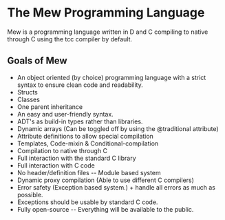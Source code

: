 # The Mew Programming Language
Mew is a programming language written in D and C compiling to native through C using the tcc compiler by default.

## Goals of Mew
* An object oriented (by choice) programming language with a strict syntax to ensure clean code and readability.
* Structs
* Classes
* One parent inheritance
* An easy and user-friendly syntax.
* ADT's as build-in types rather than libraries.
* Dynamic arrays (Can be toggled off by using the @traditional attribute)
* Attribute definitions to allow special compilation
* Templates, Code-mixin & Conditional-compilation
* Compilation to native through C
* Full interaction with the standard C library
* Full interaction with C code
* No header/definition files -- Module based system
* Dynamic proxy compilation (Able to use different C compilers)
* Error safety (Exception based system.) + handle all errors as much as possible.
* Exceptions should be usable by standard C code.
* Fully open-source -- Everything will be available to the public.
